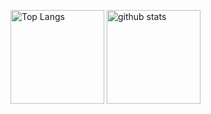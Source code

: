 <p align="left"> 
  <img alt="Top Langs" height="150px" src="https://github-readme-stats.vercel.app/api/top-langs/?username=0xnaoki&layout=compact&show_icons=true&theme=onedark" />
  <img alt="github stats" height="150px" src="https://github-readme-stats.vercel.app/api?username=0xnaoki&theme=onedark&show_icons=ture&count_private=true" />
</p>

